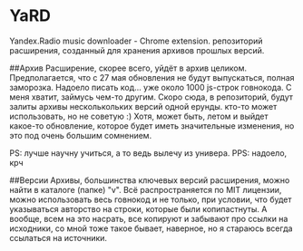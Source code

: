 # YaRD
Yandex.Radio music downloader - Chrome extension. репозиторий расширения, созданный для хранения архивов прошлых версий.

##Архив
Расширение, скорее всего, уйдёт в архив целиком. Предполагается, что с 27 мая обновления не будут выпускаться, полная заморозка.
Надоело писать код… уже около 1000 js-строк говнокода. С меня хватит, займусь чем-то другим.
Скоро сюда, в репозиторий, будут залиты архивы несколькольких версий одной ерунды. кто-то может использовать, но не советую :)
Хотя, может быть, летом и выйдет какое-то обновление, которое будет иметь значительные изменения, но это под очень большим сомнением.

PS: лучше научну учиться, а то ведь вылечу из универа.
PPS: надоело, крч

##Версии
Архивы, большинства ключевых версий расширения, можно найти в каталоге (папке) "v".
Всё распространяется по MIT лицензии, можно использовать весь говнокод и не только, при условии, что будет указываться авторство на строки, которые были копипастнуты. А вообще, всем на это насрать, все копируют и забывают про ссылки на исходники, со мной тоже такое бывает, наверное, но я стараюсь всегда ссылаться на источники.
